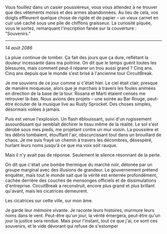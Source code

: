 Vous fouillez dans un casier poussiéreux, vous vous attendez à ne trouver que des vêtements moisis et des armes abandonnées. Au lieu de cela, vos doigts effleurent quelque chose de rigide et de papier – un vieux carnet en cuir usé caché sous une pile de chiffons graisseux. La curiosité piquée, vous le sortez, remarquant l'inscription fanée sur la couverture : "Souvenirs."

---

_14 août 2086_

La pluie continue de tomber. Ça fait des jours que ça dure, reflétant la douleur incessante dans ma poitrine. On dit que le temps guérit toutes les blessures, mais comment peut-il réparer un trou aussi grand ? Cinq ans. Cinq ans depuis que le monde s'est brisé à l'ancienne tour CircuitBreak.

Je me souviens de ce jour comme si c'était hier. Le ciel était clair, presque de manière moqueuse, alors que je marchais à travers les foules animées en direction de la base de la tour. Rosana et Marti étaient censés me retrouver là-bas. Nous avions des projets – une soirée au Bar Rouge, peut-être écouter de la musique live au Rusty Sprocket. Des choses simples, désormais volées à jamais.

Puis est venue l'explosion. Un flash éblouissant, suivi d'un rugissement assourdissant qui semblait déchirer le tissu même de la réalité. Le sol s'est dérobé sous mes pieds, me projetant contre un mur voisin. La poussière et les débris tombaient, étouffant l'air, obscurcissant tout dans un brouillard de chaos. Je me suis frayé un chemin à travers les décombres, désespéré, hurlant leurs noms jusqu'à ce que ma voix soit rauque.

Mais il n'y avait pas de réponse. Seulement le silence résonnant de la perte.

On dit que c'était une bombe thermique du marché noir, détonée par un groupe marginal avec des illusions de grandeur. Le gouvernement prétend enquêter, mais tout le monde sait que la vérité est enterrée profondément, cachée derrière des couches de mensonges officiels et de dissimulations d'entreprise. CircuitBreak a reconstruit, encore plus grand et plus brillant qu'avant, mais les cicatrices demeurent.

Les cicatrices sur cette ville, sur mon âme.

Je garde leur mémoire vivante. Je raconte leurs histoires, murmure leurs noms dans le vent. Peut-être qu'un jour, la vérité émergera, peut-être qu'un jour la justice sera rendue. Mais pour l'instant, tout ce que j'ai, ce sont ces souvenirs, et le vide dévorant qui refuse de s'estomper
